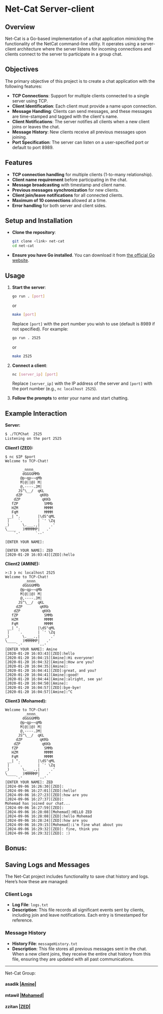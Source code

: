 # Net-Cat Server-client

## Overview

Net-Cat is a Go-based implementation of a chat application mimicking the functionality of the NetCat command-line utility. It operates using a server-client architecture where the server listens for incoming connections and clients connect to the server to participate in a group chat.

## Objectives

The primary objective of this project is to create a chat application with the following features:

- **TCP Connections**: Support for multiple clients connected to a single server using TCP.
- **Client Identification**: Each client must provide a name upon connection.
- **Message Handling**: Clients can send messages, and these messages are time-stamped and tagged with the client's name.
- **Client Notifications**: The server notifies all clients when a new client joins or leaves the chat.
- **Message History**: New clients receive all previous messages upon joining.
- **Port Specification**: The server can listen on a user-specified port or default to port 8989.

## Features

- **TCP connection handling** for multiple clients (1-to-many relationship).
- **Client name requirement** before participating in the chat.
- **Message broadcasting** with timestamp and client name.
- **Previous messages synchronization** for new clients.
- **Client join/leave notifications** for all connected clients.
- **Maximum of 10 connections** allowed at a time.
- **Error handling** for both server and client sides.

## Setup and Installation

- **Clone the repository**:
    ```bash
    git clone <link> net-cat
    cd net-cat
    ```

- **Ensure you have Go installed**. You can download it from [the official Go website](https://golang.org/dl/).

## Usage

1. **Start the server**:
    ```bash
    go run . [port]
    ```
    or
    ```bash
    make [port]
    ```
   Replace `[port]` with the port number you wish to use (default is 8989 if not specified). For example:
    ```bash
    go run . 2525
    ```
    or
    ```bash
    make 2525
    ```

2. **Connect a client**:
    ```bash
    nc [server_ip] [port]
    ```
   Replace `[server_ip]` with the IP address of the server and `[port]` with the port number (e.g., `nc localhost 2525`).

3. **Follow the prompts** to enter your name and start chatting.

## Example Interaction

**Server:**
```bash
$ ./TCPChat  2525
Listening on the port 2525
```

**Client1 (ZED):**
```
$ nc $IP $port
Welcome to TCP-Chat!

        _nnnn_
        dGGGGMMb
       @p~qp~~qMb
       M|@||@) M|
       @,----.JM|
      JS^\__/  qKL
     dZP        qKRb
    dZP          qKKb
   fZP            SMMb
   HZM            MMMM
   FqM            MMMM
 __| ".        |\dS"qML
 |    `.       | `' \Zq
_)      \.___.,|     .'
\____   )MMMMMP|   .'
    `-'       `--'

[ENTER YOUR NAME]:

[ENTER YOUR NAME]: ZED
[2020-01-20 16:03:43][ZED]:hello

```

**Client2 (AMINE):**

```
>:3 ❯ nc localhost 2525
Welcome to TCP-Chat!
         _nnnn_
        dGGGGMMb
       @p~qp~~qMb
       M|@||@) M|
       @,----.JM|
      JS^\__/  qKL
     dZP        qKRb
    dZP          qKKb
   fZP            SMMb
   HZM            MMMM
   FqM            MMMM
 __| ".        |\dS"qML
 |    `.       | `' \Zq
_)      \.___.,|     .'
\____   )MMMMMP|   .'
     `-'       `--'
[ENTER YOUR NAME]: Amine
[2020-01-20 16:03:43][ZED]:hello
[2020-01-20 16:04:15][Amine]:Hi everyone!
[2020-01-20 16:04:32][Amine]:How are you?
[2020-01-20 16:04:35][Amine]:
[2020-01-20 16:04:41][ZED]:great, and you?
[2020-01-20 16:04:41][Amine]:good!
[2020-01-20 16:04:44][Amine]:alright, see ya!
[2020-01-20 16:04:50][Amine]:
[2020-01-20 16:04:57][ZED]:bye-bye!
[2020-01-20 16:04:57][Amine]:^C

```

**Client3 (Mohamed):**
```
Welcome to TCP-Chat!
         _nnnn_
        dGGGGMMb
       @p~qp~~qMb
       M|@||@) M|
       @,----.JM|
      JS^\__/  qKL
     dZP        qKRb
    dZP          qKKb
   fZP            SMMb
   HZM            MMMM
   FqM            MMMM
 __| ".        |\dS"qML
 |    `.       | `' \Zq
_)      \.___.,|     .'
\____   )MMMMMP|   .'
     `-'       `--'
[ENTER YOUR NAME]: ZED
[2024-09-06 16:26:30][ZED]:
[2024-09-06 16:27:01][ZED]:hello!
[2024-09-06 16:27:23][ZED]:how are you     
[2024-09-06 16:27:37][ZED]:
Mohemad has joined our chat...
[2024-09-06 16:27:59][ZED]:
[2024-09-06 16:28:08][Mohemad]:HELLO ZED
[2024-09-06 16:28:08][ZED]:hello Mohemad
[2024-09-06 16:28:24][ZED]:how are you     
[2024-09-06 16:29:15][Mohemad]:i'm fine what about you
[2024-09-06 16:29:32][ZED]: fine, think you
[2024-09-06 16:29:32][ZED]: :)

```

## Bonus:
## Saving Logs and Messages

The Net-Cat project includes functionality to save chat history and logs. Here’s how these are managed:

### Client Logs

- **Log File**: `logs.txt`
- **Description**: This file records all significant events sent by clients, including join and leave notifications. Each entry is timestamped for reference.

### Message History

- **History File**: `messageHistory.txt`
- **Description**: This file stores all previous messages sent in the chat. When a new client joins, they receive the entire chat history from this file, ensuring they are updated with all past communications.

---

Net-Cat Group:

#### asadik |[Amine](https://github.com/AmineS530)|
#### mtawil |[Mohamed](https://github.com/twlmed212)|
#### zzitan |[ZED](https://github.com/0xZED88)|
